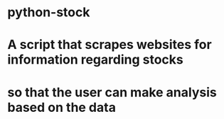 # python-stock
# A script that scrapes websites for information regarding stocks
# so that the user can make analysis based on the data
